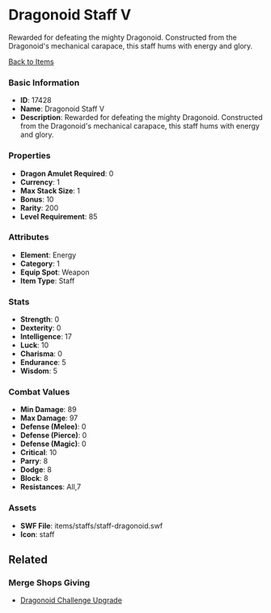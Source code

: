 # Dragonoid Staff V

Rewarded for defeating the mighty Dragonoid. Constructed from the Dragonoid's mechanical carapace, this staff hums with energy and glory.

[Back to Items](../items.md)

### Basic Information

- **ID**: 17428
- **Name**: Dragonoid Staff V
- **Description**: Rewarded for defeating the mighty Dragonoid. Constructed from the Dragonoid&#039;s mechanical carapace, this staff hums with energy and glory.

### Properties

- **Dragon Amulet Required**: 0
- **Currency**: 1
- **Max Stack Size**: 1
- **Bonus**: 10
- **Rarity**: 200
- **Level Requirement**: 85

### Attributes

- **Element**: Energy
- **Category**: 1
- **Equip Spot**: Weapon
- **Item Type**: Staff

### Stats

- **Strength**: 0
- **Dexterity**: 0
- **Intelligence**: 17
- **Luck**: 10
- **Charisma**: 0
- **Endurance**: 5
- **Wisdom**: 5

### Combat Values

- **Min Damage**: 89
- **Max Damage**: 97
- **Defense (Melee)**: 0
- **Defense (Pierce)**: 0
- **Defense (Magic)**: 0
- **Critical**: 10
- **Parry**: 8
- **Dodge**: 8
- **Block**: 8
- **Resistances**: All,7

### Assets

- **SWF File**: items/staffs/staff-dragonoid.swf
- **Icon**: staff

## Related

### Merge Shops Giving

- [Dragonoid Challenge Upgrade](../merge-shops/275-dragonoid-challenge-upgrade.md)

